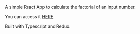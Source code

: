 A simple React App to calculate the factorial of an input number.

You can access it [HERE](https://learza7.github.io/Factorial-Calculator/)

Built with Typescript and Redux.
